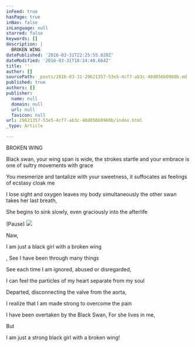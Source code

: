 ```yaml
---
inFeed: true
hasPage: true
inNav: false
inLanguage: null
starred: false
keywords: []
description: |
  BROKEN WING
datePublished: '2016-03-31T22:25:55.820Z'
dateModified: '2016-03-31T18:14:40.664Z'
title: ''
author: []
sourcePath: _posts/2016-03-31-29621357-53e5-4cf7-ab3c-48d856b0960b.md
published: true
authors: []
publisher:
  name: null
  domain: null
  url: null
  favicon: null
url: 29621357-53e5-4cf7-ab3c-48d856b0960b/index.html
_type: Article

---
```

BROKEN WING

Black swan, your wing span is wide, the strokes startle and
your embrace is one of sultry movements with grace

You mesmerize and tantalize with your sweetness, it suffocates
as feelings of ecstasy cloak me

I lose sight and oxygen leaves my body simultaneously the
other swan takes her last breath,

She begins to sink slowly, even graciously into the afterlife

(Pause)
![](https://the-grid-user-content.s3-us-west-2.amazonaws.com/7e85f025-1301-4bf0-8e88-1dfcdba398e7.jpg)

Naw,

I am just a black girl with a broken wing

,
See I have been through many things

See each time I am ignored, abused or disregarded,

I can feel the particles of my heart separate from my soul

Departed, disconnecting the valve from the aorta,

I realize that I am made strong to overcome the pain

I have been overtaken by the Black Swan,
For she lives in me,

But

I am just a strong black girl with a broken wing!